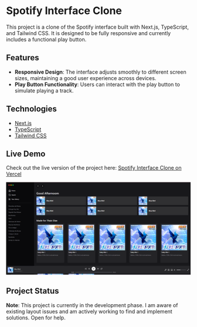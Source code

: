 # Spotify Interface Clone

This project is a clone of the Spotify interface built with Next.js, TypeScript, and Tailwind CSS. It is designed to be fully responsive and currently includes a functional play button.

## Features

-   **Responsive Design**: The interface adjusts smoothly to different screen sizes, maintaining a good user experience across devices.
-   **Play Button Functionality**: Users can interact with the play button to simulate playing a track.

## Technologies

-   [Next.js](https://nextjs.org/)
-   [TypeScript](https://www.typescriptlang.org/)
-   [Tailwind CSS](https://tailwindcss.com/)

## Live Demo

Check out the live version of the project here: [Spotify Interface Clone on Vercel](https://interface-spotify-umber.vercel.app/)

![Spotify Interface Clone Preview](./public/images/tela.png)

## Project Status

**Note**: This project is currently in the development phase. I am aware of existing layout issues and am actively working to find and implement solutions. Open for help.
